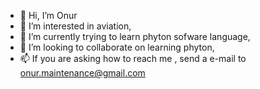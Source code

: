 - 👋 Hi, I’m Onur
- 👀 I’m interested in aviation,
- 🌱 I’m currently trying to learn phyton sofware language,
- 💞️ I’m looking to collaborate on learning phyton,
- 📫 If you are asking how to reach me , send a e-mail to onur.maintenance@gmail.com

<!---
onur4249/onur4249 is a ✨ special ✨ repository because its `README.md` (this file) appears on your GitHub profile.
You can click the Preview link to take a look at your changes.
--->
